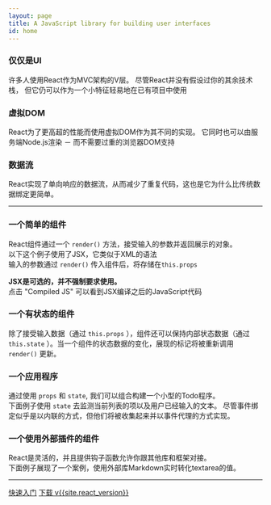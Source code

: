 ```yaml
---
layout: page
title: A JavaScript library for building user interfaces
id: home
---
```


<section class="light home-section">
  <div class="marketing-row">
    <div class="marketing-col">
      <h3>仅仅是UI</h3>
      <p>
        许多人使用React作为MVC架构的V层。
        尽管React并没有假设过你的其余技术栈，
        但它仍可以作为一个小特征轻易地在已有项目中使用
      </p>
    </div>
    <div class="marketing-col">
      <h3>虚拟DOM</h3>
      <p>
        React为了更高超的性能而使用虚拟DOM作为其不同的实现。
        它同时也可以由服务端Node.js渲染 － 而不需要过重的浏览器DOM支持
      </p>
    </div>
    <div class="marketing-col">
      <h3>数据流</h3>
      <p>
        React实现了单向响应的数据流，从而减少了重复代码，这也是它为什么比传统数据绑定更简单。
      </p>
    </div>
  </div>
</section>
<hr class="home-divider" />
<section class="home-section">
  <div id="examples">
    <div class="example">
      <h3>一个简单的组件</h3>
      <p>
        React组件通过一个 <code>render()</code> 方法，接受输入的参数并返回展示的对象。 <br/>
        以下这个例子使用了JSX，它类似于XML的语法<br/>
        输入的参数通过 <code>render()</code> 传入组件后，将存储在<code>this.props</code>
      </p>
      <p>
        <strong>JSX是可选的，并不强制要求使用。</strong><br/>
        点击 &quot;Compiled JS&quot; 可以看到JSX编译之后的JavaScript代码
      </p>
      <div id="helloExample"></div>
    </div>
    <div class="example">
      <h3>一个有状态的组件</h3>
      <p>
        除了接受输入数据（通过 <code>this.props</code> ），组件还可以保持内部状态数据（通过 <code>this.state</code> ）。当一个组件的状态数据的变化，展现的标记将被重新调用 <code>render()</code> 更新。
      </p>
      <div id="timerExample"></div>
    </div>
    <div class="example">
       <h3>一个应用程序</h3>
       <p>
          通过使用 <code>props</code> 和 <code>state</code>, 我们可以组合构建一个小型的Todo程序。<br/>
          下面例子使用 <code>state</code> 去监测当前列表的项以及用户已经输入的文本。
          尽管事件绑定似乎是以内联的方式，但他们将被收集起来并以事件代理的方式实现。
        </p>
        <div id="todoExample"></div>
    </div>
    <div class="example">
      <h3>一个使用外部插件的组件</h3>
      <p>
        React是灵活的，并且提供钩子函数允许你跟其他库和框架对接。<br/>
        下面例子展现了一个案例，使用外部库Markdown实时转化textarea的值。
      </p>
      <div id="markdownExample"></div>
    </div>
  </div>
  <script type="text/javascript" src="js/examples/hello.js"></script>
  <script type="text/javascript" src="js/examples/timer.js"></script>
  <script type="text/javascript" src="js/examples/todo.js"></script>
  <script type="text/javascript" src="js/examples/markdown.js"></script>
</section>
<hr class="home-divider" />
<section class="home-bottom-section">
  <div class="buttons-unit">
    <a href="docs/getting-started.html" class="button">快速入门</a>
    <a href="downloads.html" class="button">下载 v{{site.react_version}}</a>
  </div>
</section>
